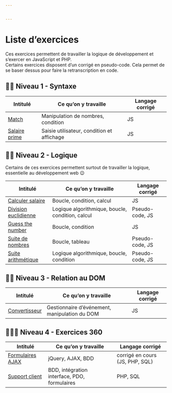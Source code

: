 ```yaml
---


---
```


<h1 id="liste-dexercices">Liste d’exercices</h1>
<p>Ces exercices permettent de travailler la logique de développement et s’exercer en JavaScript et PHP.<br>
Certains exercices disposent d’un corrigé en pseudo-code. Cela permet de se baser dessus pour faire la retranscription en code.</p>
<h2 id="👶🏻-niveau-1---syntaxe">👶🏻 Niveau 1 - Syntaxe</h2>

<table>
<thead>
<tr>
<th>Intitulé</th>
<th>Ce qu’on y travaille</th>
<th>Langage corrigé</th>
</tr>
</thead>
<tbody>
<tr>
<td><a href="https://github.com/Audelweiss/Exercices-developpement/tree/master/Match">Match</a></td>
<td>Manipulation de nombres, condition</td>
<td>JS</td>
</tr>
<tr>
<td><a href="https://github.com/Audelweiss/Exercices-developpement/tree/master/Salaire%20prime">Salaire prime</a></td>
<td>Saisie utilisateur, condition et affichage</td>
<td>JS</td>
</tr>
</tbody>
</table><h2 id="👧🏻-niveau-2---logique">👧🏻 Niveau 2 - Logique</h2>
<p>Certains de ces exercices permettent surtout de travailler la logique, essentielle au développement web 😉</p>

<table>
<thead>
<tr>
<th>Intitulé</th>
<th>Ce qu’on y travaille</th>
<th>Langage corrigé</th>
</tr>
</thead>
<tbody>
<tr>
<td><a href="https://github.com/Audelweiss/Exercices-developpement/tree/master/Calculer-salaire">Calculer salaire</a></td>
<td>Boucle, condition, calcul</td>
<td>JS</td>
</tr>
<tr>
<td><a href="https://github.com/Audelweiss/Exercices-developpement/tree/master/Division%20euclidienne">Division euclidienne</a></td>
<td>Logique algorithmique, boucle, condition, calcul</td>
<td>Pseudo-code, JS</td>
</tr>
<tr>
<td><a href="https://github.com/Audelweiss/Exercices-developpement/tree/master/Guess-the-number">Guess the number</a></td>
<td>Boucle, condition</td>
<td>JS</td>
</tr>
<tr>
<td><a href="https://github.com/Audelweiss/Exercices-developpement/tree/master/Suite%20de%20nombres">Suite de nombres</a></td>
<td>Boucle, tableau</td>
<td>Pseudo-code, JS</td>
</tr>
<tr>
<td><a href="https://github.com/Audelweiss/Exercices-developpement/tree/master/Suite%20arithm%C3%A9tique">Suite arithmétique</a></td>
<td>Logique algorithmique, boucle, condition</td>
<td>Pseudo-code, JS</td>
</tr>
</tbody>
</table><h2 id="👦🏻-niveau-3---relation-au-dom">👦🏻 Niveau 3 - Relation au DOM</h2>

<table>
<thead>
<tr>
<th>Intitulé</th>
<th>Ce qu’on y travaille</th>
<th>Langage corrigé</th>
</tr>
</thead>
<tbody>
<tr>
<td><a href="https://github.com/Audelweiss/Exercices-developpement/tree/master/Convertisseur">Convertisseur</a></td>
<td>Gestionnaire d’événement, manipulation du DOM</td>
<td>JS</td>
</tr>
</tbody>
</table><h2 id="👩🏻‍🦱-niveau-4---exercices-360">👩🏻‍🦱 Niveau 4 - Exercices 360</h2>

<table>
<thead>
<tr>
<th>Intitulé</th>
<th>Ce qu’on y travaille</th>
<th>Langage corrigé</th>
</tr>
</thead>
<tbody>
<tr>
<td><a href="https://github.com/Audelweiss/Exercices-developpement/tree/master/AJAX_FORM">Formulaires AJAX</a></td>
<td>jQuery, AJAX, BDD</td>
<td>corrigé en cours (JS, PHP, SQL)</td>
</tr>
<tr>
<td><a href="https://github.com/Audelweiss/Exercices-developpement/tree/master/Support%20client">Support client</a></td>
<td>BDD, intégration interface, PDO, formulaires</td>
<td>PHP, SQL</td>
</tr>
</tbody>
</table>

